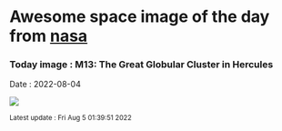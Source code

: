 
# Awesome space image of the day from [nasa](https://api.nasa.gov/)

### Today image : M13: The Great Globular Cluster in Hercules

Date : 2022-08-04


![](https://apod.nasa.gov/apod/image/2208/M13_final2_sinfirma1024.jpg)

<small>Latest update : Fri Aug  5 01:39:51 2022</small>


